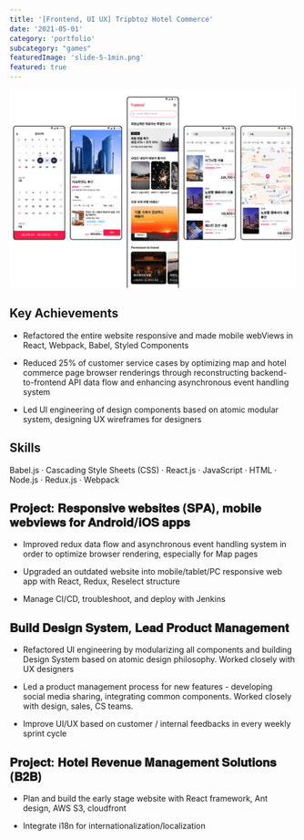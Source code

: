 ```yaml
---
title: '[Frontend, UI UX] Tripbtoz Hotel Commerce'
date: '2021-05-01'
category: 'portfolio'
subcategory: "games"
featuredImage: 'slide-5-1min.png'
featured: true
---
```



<figure style="display: block; margin: 0 auto; text-align: center">
<img src="slide-5-1min.png">
<figcaption></figcaption>
</figure>

## Key Achievements
- Refactored the entire website responsive and made mobile webViews in React, Webpack, Babel, Styled Components

- Reduced 25% of customer service cases by optimizing map and hotel commerce page browser renderings through reconstructing backend-to-frontend API data flow and enhancing asynchronous event handling system

- Led UI engineering of design components based on atomic modular system, designing UX wireframes for designers

## Skills

Babel.js · Cascading Style Sheets (CSS) · React.js · JavaScript · HTML · Node.js · Redux.js · Webpack

## 𝐏𝐫𝐨𝐣𝐞𝐜𝐭: 𝐑𝐞𝐬𝐩𝐨𝐧𝐬𝐢𝐯𝐞 𝐰𝐞𝐛𝐬𝐢𝐭𝐞𝐬 (𝐒𝐏𝐀), 𝐦𝐨𝐛𝐢𝐥𝐞 𝐰𝐞𝐛𝐯𝐢𝐞𝐰𝐬 𝐟𝐨𝐫 𝐀𝐧𝐝𝐫𝐨𝐢𝐝/𝐢𝐎𝐒 𝐚𝐩𝐩𝐬
- Improved redux data flow and asynchronous event handling system in order to optimize browser rendering, especially for Map pages

- Upgraded an outdated website into mobile/tablet/PC responsive web app with React, Redux, Reselect structure

- Manage CI/CD, troubleshoot, and deploy with Jenkins 

## 𝐁𝐮𝐢𝐥𝐝 𝐃𝐞𝐬𝐢𝐠𝐧 𝐒𝐲𝐬𝐭𝐞𝐦, 𝐋𝐞𝐚𝐝 𝐏𝐫𝐨𝐝𝐮𝐜𝐭 𝐌𝐚𝐧𝐚𝐠𝐞𝐦𝐞𝐧𝐭
- Refactored UI engineering by modularizing all components and building Design System based on atomic design philosophy. Worked closely with UX designers

- Led a product management process for new features - developing social media sharing, integrating common components. Worked closely with design, sales, CS teams.

- Improve UI/UX based on customer / internal feedbacks in every weekly sprint cycle

## 𝐏𝐫𝐨𝐣𝐞𝐜𝐭: 𝐇𝐨𝐭𝐞𝐥 𝐑𝐞𝐯𝐞𝐧𝐮𝐞 𝐌𝐚𝐧𝐚𝐠𝐞𝐦𝐞𝐧𝐭 𝐒𝐨𝐥𝐮𝐭𝐢𝐨𝐧𝐬 (𝐁𝟐𝐁)
- Plan and build the early stage website with React framework, Ant design, AWS S3, cloudfront

- Integrate i18n for internationalization/localization
